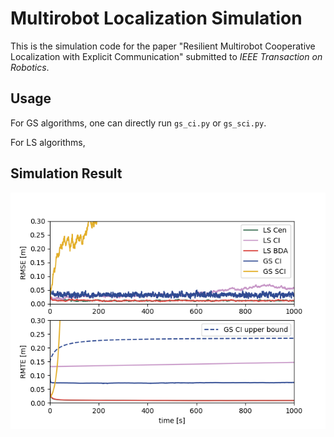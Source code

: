 # Multirobot Localization Simulation

This is the simulation code for the paper "Resilient Multirobot Cooperative Localization with Explicit Communication" submitted to *IEEE Transaction on Robotics*.

## Usage

For GS algorithms, one can directly run `gs_ci.py` or `gs_sci.py`.

For LS algorithms, 

## Simulation Result

![Performance plot](plot/performance.png)
